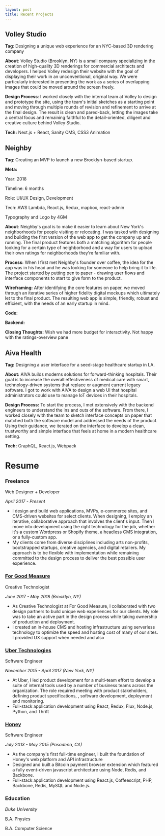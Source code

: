 ```yaml
---
layout: post
title: Recent Projects
---
```


## Volley Studio

**Tag**: Designing a unique web experience for an NYC-based 3D rendering company

**About**: Volley Studio (Brooklyn, NY) is a small company specializing in the creation of high-quality 3D renderings for commercial architects and developers. I helped Volley redesign their website with the goal of displaying their work in an unconventional, original way. We were particularly interested in presenting the work as a series of overlapping images that could be moved around the screen freely.

**Design Process**: I worked closely with the internal team at Volley to design and prototype the site, using the team's initial sketches as a starting point and moving through multiple rounds of revision and refinement to arrive at the final design. The result is clean and pared-back, letting the images take a central focus and remaining faithful to the detail-oriented, diligent and creative culture behind Volley Studio.

**Tech:** Next.js + React, Sanity CMS, CSS3 Animation

## Neighby

**Tag**: Creating an MVP to launch a new Brooklyn-based startup.

**Meta:**

Year: 2018

Timeline: 6 months

Role: UI/UX Design, Development

Tech: AWS Lambda, React.js, Redux, mapbox, react-admin

Typography and Logo by 4GM

**About**: Neighby's goal is to make it easier to learn about New York's neighborhoods for people visiting or relocating. I was tasked with designing and building the first version of the web app to get the company up and running. The final product features both a matching algorithm for people looking for a certain type of neighborhood and a way for users to upload their own ratings for neighborhoods they're familiar with.

**Process:** When I first met Neighby's founder over coffee, the idea for the app was in his head and he was looking for someone to help bring it to life. The project started by putting pen to paper - drawing user flows and interface components to start to give form to the product. 

**Wireframing:** After identifying the core features on paper, we moved through an iterative series of higher fidelity digital mockups which ultimately let to the final product. The resulting web app is simple, friendly, robust and efficient, with the needs of an early startup in mind.

**Code:**

**Backend:**

**Closing Thoughts:** Wish we had more budget for interactivity. Not happy with the ratings-overview pane

## Aiva Health

**Tag:** Designing a user interface for a seed-stage healthcare startup in LA.

**About:** AIVA builds moderns solutions for forward-thinking hospitals. Their goal is to increase the overall effectiveness of medical care with smart, technology-driven systems that replace or augment current legacy software. I got to work with AIVA to design a web UI that hospital administrators could use to manage IoT devices in their hospitals.

**Design Process:** To start the process, I met extensively with the backend engineers to understand the ins and outs of the software. From there, I worked closely with the team to sketch interface concepts on paper that matched both the software model and addressed the needs of the product. Using their guidance, we iterated on the interface to develop a clean, trustworthy and simple interface that feels at home in a modern healthcare setting. 

**Tech:** GraphQL, React.js, Webpack

# Resume

### Freelance

Web Designer + Developer

*April 2017 - Present*

- I design and build web applications, MVPs, e-commerce sites, and CMS-driven websites for select clients. When designing, I employ an iterative, collaborative approach that involves the client's input. Then I move into development using the right technology for the job, whether it's a custom Wordpress or Shopify theme, a headless CMS integration, or a fully-custom app.
- My clients come from diverse disciplines including arts non-profits, bootstrapped startups, creative agencies, and digital retailers. My approach is to be flexible with implementation while remaining committed to the design process to deliver the best possible user experience.

### [For Good Measure](http://forgoodmeasure.us/)

Creative Technologist

*June 2017 - May 2018 (Brooklyn, NY)*

- As Creative Technologist at For Good Measure, I collaborated with two design partners to build unique web experiences for our clients. My role was to take an active part in the design process while taking ownership of production and deployment.
- I created an in-house CMS and hosting infrastructure using serverless technology to optimize the speed and hosting cost of many of our sites. I provided UX support when needed and also

### [Uber Technologies](http://www.uber.com/)

Software Engineer

*November 2015 - April 2017 (New York, NY)*

- At Uber, I led product development for a multi-team effort to develop a suite of internal tools used by a number of business teams across the organization. The role required meeting with product stakeholders, defining product specifications, , software development, deployment and monitoring.
- Full-stack application development using React, Redux, Flux, Node.js, Python, and Thrift

### [Honey](http://joinhoney.com/)

Software Engineer

*July 2013 - May 2015 (Pasadena, CA)*

- As the company's first full-time engineer, I built the foundation of Honey's web platform and API infrastructure
- Designed and built a Bitcoin payment browser extension which featured a fully event-driven javascript architecture using Node, Redis, and Backbone.
- Full-stack application development using React.js, Coffeescript, PHP, Backbone, Redis, MySQL and Node.js.

### Education

*Duke University*

B.A. Physics

B.A. Computer Science